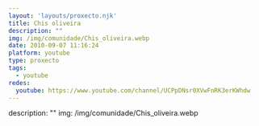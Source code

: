 ```yaml
---
layout: 'layouts/proxecto.njk'
title: Chis oliveira
description: ""
img: /img/comunidade/Chis_oliveira.webp
date: 2010-09-07 11:16:24
platform: youtube
type: proxecto
tags:
  - youtube
redes:
  youtube: https://www.youtube.com/channel/UCPpDNsr0XVwFnRK3erKWhdw
---
```

description: ""
img: /img/comunidade/Chis_oliveira.webp
